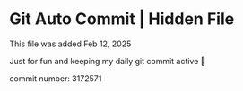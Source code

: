 # Git Auto Commit | Hidden File

This file was added Feb 12, 2025

Just for fun and keeping my daily git commit active 🤪

commit number: 3172571
